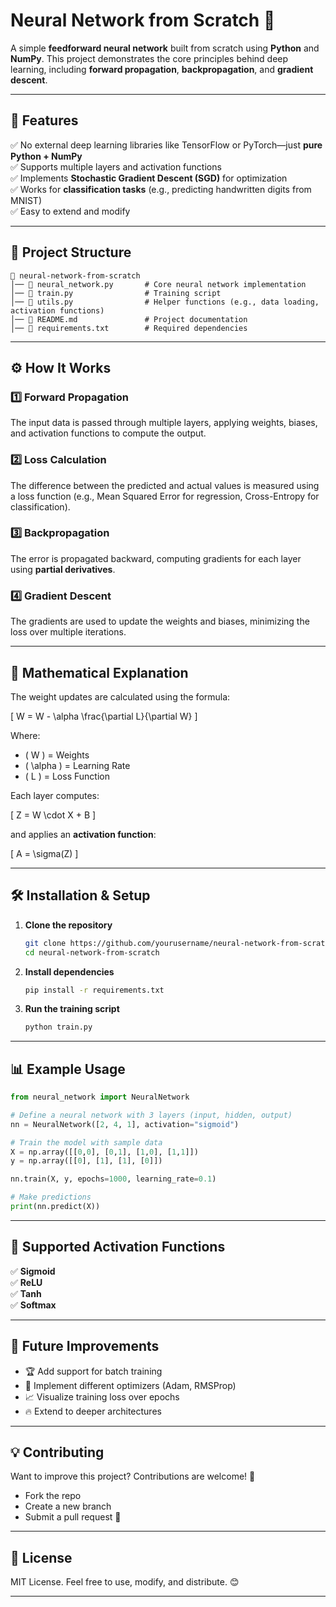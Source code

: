 # Neural Network from Scratch 🧠

A simple **feedforward neural network** built from scratch using **Python** and **NumPy**. This project demonstrates the core principles behind deep learning, including **forward propagation**, **backpropagation**, and **gradient descent**.

---

## 🚀 Features
✅ No external deep learning libraries like TensorFlow or PyTorch—just **pure Python + NumPy**  
✅ Supports multiple layers and activation functions  
✅ Implements **Stochastic Gradient Descent (SGD)** for optimization  
✅ Works for **classification tasks** (e.g., predicting handwritten digits from MNIST)  
✅ Easy to extend and modify  

---

## 📂 Project Structure
```
📁 neural-network-from-scratch
│── 📄 neural_network.py       # Core neural network implementation
│── 📄 train.py                # Training script
│── 📄 utils.py                # Helper functions (e.g., data loading, activation functions)
│── 📄 README.md               # Project documentation
│── 📄 requirements.txt        # Required dependencies
```

---

## ⚙️ How It Works
### **1️⃣ Forward Propagation**
The input data is passed through multiple layers, applying weights, biases, and activation functions to compute the output.

### **2️⃣ Loss Calculation**
The difference between the predicted and actual values is measured using a loss function (e.g., Mean Squared Error for regression, Cross-Entropy for classification).

### **3️⃣ Backpropagation**
The error is propagated backward, computing gradients for each layer using **partial derivatives**.

### **4️⃣ Gradient Descent**
The gradients are used to update the weights and biases, minimizing the loss over multiple iterations.

---

## 📜 Mathematical Explanation
The weight updates are calculated using the formula:

\[
W = W - \alpha \frac{\partial L}{\partial W}
\]

Where:  
- \( W \) = Weights  
- \( \alpha \) = Learning Rate  
- \( L \) = Loss Function  

Each layer computes:

\[
Z = W \cdot X + B
\]

and applies an **activation function**:

\[
A = \sigma(Z)
\]

---

## 🛠 Installation & Setup
1. **Clone the repository**
   ```sh
   git clone https://github.com/yourusername/neural-network-from-scratch.git
   cd neural-network-from-scratch
   ```

2. **Install dependencies**
   ```sh
   pip install -r requirements.txt
   ```

3. **Run the training script**
   ```sh
   python train.py
   ```

---

## 📊 Example Usage
```python
from neural_network import NeuralNetwork

# Define a neural network with 3 layers (input, hidden, output)
nn = NeuralNetwork([2, 4, 1], activation="sigmoid")

# Train the model with sample data
X = np.array([[0,0], [0,1], [1,0], [1,1]])
y = np.array([[0], [1], [1], [0]])

nn.train(X, y, epochs=1000, learning_rate=0.1)

# Make predictions
print(nn.predict(X))
```

---

## 🧩 Supported Activation Functions
✅ **Sigmoid**  
✅ **ReLU**  
✅ **Tanh**  
✅ **Softmax**  

---

## 🎯 Future Improvements
- 🏆 Add support for batch training  
- 🎨 Implement different optimizers (Adam, RMSProp)  
- 📈 Visualize training loss over epochs  
- 🔥 Extend to deeper architectures  

---

## 💡 Contributing
Want to improve this project? Contributions are welcome! 🎉  
- Fork the repo  
- Create a new branch  
- Submit a pull request 🚀  

---

## 📜 License
MIT License. Feel free to use, modify, and distribute. 😊  

---

